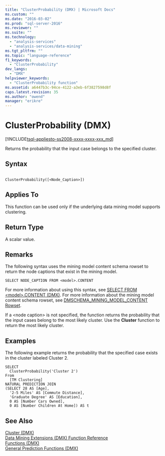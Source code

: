 ```yaml
---
title: "ClusterProbability (DMX) | Microsoft Docs"
ms.custom: ""
ms.date: "2016-03-02"
ms.prod: "sql-server-2016"
ms.reviewer: ""
ms.suite: ""
ms.technology: 
  - "analysis-services"
  - "analysis-services/data-mining"
ms.tgt_pltfrm: ""
ms.topic: "language-reference"
f1_keywords: 
  - "ClusterProbability"
dev_langs: 
  - "DMX"
helpviewer_keywords: 
  - "ClusterProbability function"
ms.assetid: a6447b3c-94ce-4122-a3eb-6f3827598d8f
caps.latest.revision: 35
ms.author: "owend"
manager: "erikre"
---
```

# ClusterProbability (DMX)
[!INCLUDE[tsql-appliesto-ss2008-xxxx-xxxx-xxx_md](../database-engine/configure/windows/includes/tsql-appliesto-ss2008-xxxx-xxxx-xxx-md.md)]

  Returns the probability that the input case belongs to the specified cluster.  
  
## Syntax  
  
```  
  
ClusterProbability([<Node_Caption>])  
```  
  
## Applies To  
 This function can be used only if the underlying data mining model supports clustering.  
  
## Return Type  
 A scalar value.  
  
## Remarks  
 The following syntax uses the mining model content schema rowset to return the node captions that exist in the mining model.  
  
```  
SELECT NODE_CAPTION FROM <model>.CONTENT  
```  
  
 For more information about using this syntax, see [SELECT FROM &#60;model&#62;.CONTENT &#40;DMX&#41;](../dmx/select-from-model-.content-dmx.md). For more information about the mining model content schema rowset, see [DMSCHEMA_MINING_MODEL_CONTENT Rowset](../analysis-services/schema-rowsets/data-mining/dmschema-mining-model-content-rowset.md).  
  
 If a \<node caption> is not specified, the function returns the probability that the input cases belong to the most likely cluster. Use the **Cluster** function to return the most likely cluster.  
  
## Examples  
 The following example returns the probability that the specified case exists in the cluster labeled Cluster 2.  
  
```  
SELECT  
  ClusterProbability('Cluster 2')  
From  
  [TM Clustering]  
NATURAL PREDICTION JOIN  
(SELECT 28 AS [Age],  
  '2-5 Miles' AS [Commute Distance],  
  'Graduate Degree' AS [Education],  
  0 AS [Number Cars Owned],  
  0 AS [Number Children At Home]) AS t  
```  
  
## See Also  
 [Cluster &#40;DMX&#41;](../dmx/cluster-dmx.md)   
 [Data Mining Extensions &#40;DMX&#41; Function Reference](../dmx/data-mining-extensions-dmx-function-reference.md)   
 [Functions &#40;DMX&#41;](../dmx/functions-dmx.md)   
 [General Prediction Functions &#40;DMX&#41;](../dmx/general-prediction-functions-dmx.md)  
  
  